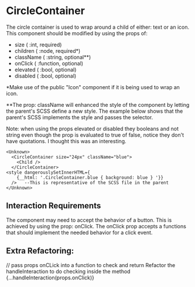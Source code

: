 # CircleContainer

The circle container is used to wrap around a child of either: text or an icon.
This component should be modified by using the props of: 
* size ( :int, required)
* children ( :node, required*)
* className ( :string, optional**)
* onClick ( :function, optional)
* elevated ( :bool, optional)
* disabled ( :bool, optional)


*Make use of the public "Icon" component if it is being used to wrap an icon. 

**The prop: className will enhanced the style of the component by letting the
parent's SCSS define a new style. The example below shows that the parent's 
SCSS implements the style and passes the selector. 

Note: when using the props elevated or disabled they booleans and not string 
even though the prop is evaluated to true of false, notice they don't have 
quotations. I thought this was an interesting.

```  
<Unknown>
  <CircleContainer size="24px" className="blue">
    <Child />
  </CircleContainer>
<style dangerouslySetInnerHTML={
    {__html: '.CircleContainer.blue { background: blue } '}} 
  />   --This is representative of the SCSS file in the parent
</Unknown>

```
## Interaction Requirements

The component may need to accept the behavior of a button. This is achieved by 
using the prop: onClick.
The onClick prop accepts a functions that should implement the needed behavior
for a click event.


## Extra Refactoring:
// pass props onCLick into a function to check and return
Refactor the handleInteraction to do checking inside the method 
{...handleInteraction(props.onClick)}
